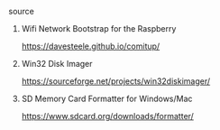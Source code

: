 source

1. Wifi Network Bootstrap for the Raspberry

     https://davesteele.github.io/comitup/ 

2. Win32 Disk Imager

     https://sourceforge.net/projects/win32diskimager/

3. SD Memory Card Formatter for Windows/Mac

    https://www.sdcard.org/downloads/formatter/
